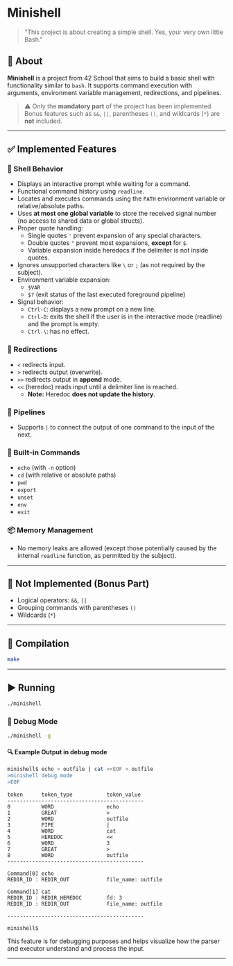 # Minishell

> "This project is about creating a simple shell. Yes, your very own little Bash."

## 🧠 About

**Minishell** is a project from 42 School that aims to build a basic shell with functionality similar to `bash`. It supports command execution with arguments, environment variable management, redirections, and pipelines.

> ⚠️ Only the **mandatory part** of the project has been implemented. Bonus features such as `&&`, `||`, parentheses `()`, and wildcards (`*`) are **not** included.

---

## ✅ Implemented Features

### 🎯 Shell Behavior

- Displays an interactive prompt while waiting for a command.
- Functional command history using `readline`.
- Locates and executes commands using the `PATH` environment variable or relative/absolute paths.
- Uses **at most one global variable** to store the received signal number (no access to shared data or global structs).
- Proper quote handling:
  - Single quotes `'` prevent expansion of any special characters.
  - Double quotes `"` prevent most expansions, **except** for `$`.
  - Variable expansion inside heredocs if the delimiter is not inside quotes.
- Ignores unsupported characters like `\` or `;` (as not required by the subject).
- Environment variable expansion:
  - `$VAR`
  - `$?` (exit status of the last executed foreground pipeline)
- Signal behavior:
  - `Ctrl-C`: displays a new prompt on a new line.
  - `Ctrl-D`: exits the shell if the user is in the interactive mode (readline) and the prompt is empty.
  - `Ctrl-\`: has no effect.

### 🔧 Redirections

- `<` redirects input.
- `>` redirects output (overwrite).
- `>>` redirects output in **append** mode.
- `<<` (heredoc) reads input until a delimiter line is reached.
  - **Note:** Heredoc **does not update the history**.

### 🔗 Pipelines

- Supports `|` to connect the output of one command to the input of the next.

### 💬 Built-in Commands

- `echo` (with `-n` option)
- `cd` (with relative or absolute paths)
- `pwd`
- `export`
- `unset`
- `env`
- `exit`

### 📦 Memory Management

- No memory leaks are allowed (except those potentially caused by the internal `readline` function, as permitted by the subject).

---

## 🚫 Not Implemented (Bonus Part)

- Logical operators: `&&`, `||`
- Grouping commands with parentheses `()`
- Wildcards (`*`)

---

## 🔧 Compilation

```bash
make
```
---

## ▶️ Running

```bash
./minishell
```

### 🐞 Debug Mode

```bash
./minishell -g
```
#### 🔍 Example Output in debug mode
```bash
minishell$ echo > outfile | cat <<EOF > outfile
>minishell debug mode
>EOF
```

```
token      token_type           token_value         
--------------------------------------------
0          WORD                 echo                
1          GREAT                >                   
2          WORD                 outfile             
3          PIPE                 |                   
4          WORD                 cat                 
5          HEREDOC              <<                  
6          WORD                 3                   
7          GREAT                >                   
8          WORD                 outfile             
--------------------------------------------

Command[0] echo                
REDIR_ID : REDIR_OUT            file_name: outfile   

Command[1] cat                 
REDIR_ID : REDIR_HEREDOC        fd: 3
REDIR_ID : REDIR_OUT            file_name: outfile   

--------------------------------------------

minishell$ 
```

This feature is for debugging purposes and helps visualize how the parser and executor understand and process the input.

---

